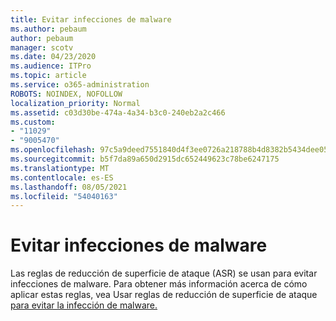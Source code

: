```yaml
---
title: Evitar infecciones de malware
ms.author: pebaum
author: pebaum
manager: scotv
ms.date: 04/23/2020
ms.audience: ITPro
ms.topic: article
ms.service: o365-administration
ROBOTS: NOINDEX, NOFOLLOW
localization_priority: Normal
ms.assetid: c03d30be-474a-4a34-b3c0-240eb2a2c466
ms.custom:
- "11029"
- "9005470"
ms.openlocfilehash: 97c5a9deed7551840d4f3ee0726a218788b4d8382b5434dee0566b0021d67cc9
ms.sourcegitcommit: b5f7da89a650d2915dc652449623c78be6247175
ms.translationtype: MT
ms.contentlocale: es-ES
ms.lasthandoff: 08/05/2021
ms.locfileid: "54040163"
---
```

# <a name="prevent-malware-infection"></a>Evitar infecciones de malware

Las reglas de reducción de superficie de ataque (ASR) se usan para evitar infecciones de malware. Para obtener más información acerca de cómo aplicar estas reglas, vea Usar reglas de reducción de superficie de ataque [para evitar la infección de malware.](https://docs.microsoft.com/microsoft-365/security/defender-endpoint/attack-surface-reduction?view=o365-worldwide#attack-surface-reduction-rules)
